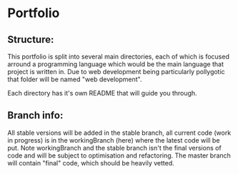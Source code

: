 # Portfolio
## Structure:

This portfolio is split into several main directories, each of which is focused arround a programming language which would be the 
main language that project is written in. Due to web development being particularly pollygotic that folder will be named "web 
development".

Each directory has it's own README that will guide you through. 

## Branch info:
All stable versions will be added in the stable branch, all current code (work in progress) is in the workingBranch (here) where 
the  latest code will be put. Note workingBranch and the stable branch isn't the final versions of code and will be subject to 
optimisation and refactoring. The master branch will contain "final" code, which should be heavily vetted.